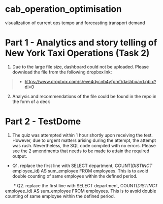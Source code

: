 # cab_operation_optimisation
visualization of current ops tempo and forecasting transport demand


# Part 1 - Analytics and story telling of New York Taxi Operations (Task 2)
1. Due to the large file size, dashboard could not be uploaded. Please download the file from the following dropboxlink:
> * https://www.dropbox.com/s/eve4dycnb4yfpmf/dashboard.pbix?dl=0
2. Analysis and recommendations of the file could be found in the repo in the form of a deck

# Part 2 - TestDome
1) The quiz was attempted within 1 hour shortly upon receiving the test. However, due to urgent matters arising during the attempt, the attempt was rush. Nevertheless, the SQL code compiled with no errors. Please see the 2 amendments that needs to be made to attain the required output. 

* Q1. replace the first line with SELECT  department, COUNT(*DISTINCT* employee_id) AS sum_employee FROM employees. This is to avoid double counting of same employee within the defined period. 

&nbsp;&nbsp;&nbsp;&nbsp;&nbsp;&nbsp; * Q2. replace the first line with SELECT  department, COUNT(*DISTINCT* employee_id) AS sum_employee FROM employees. This is to avoid double counting of same employee within the defined period. 
